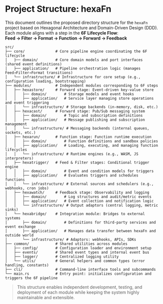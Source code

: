 <!--
SPDX-FileCopyrightText: 2025 Hüsamettin Arabacı
SPDX-License-Identifier: MIT
-->

# Project Structure: hexaFn

This document outlines the proposed directory structure for the `hexaFn` project based on Hexagonal Architecture and Domain-Driven Design (DDD). Each module aligns with a step in the **6F Lifecycle Flow**:  
**Feed → Filter → Format → Function → Forward → Feedback**

```plaintext
src/
├── core/              # Core pipeline engine coordinating the 6F lifecycle
│   ├── domain/        # Core domain models and port interfaces (shared event definitions)
│   ├── application/   # Pipeline orchestration logic (manages Feed→Filter→Format transitions)
│   └── infrastructure/ # Infrastructure for core setup (e.g., configuration loading, bootstrapping)
├── modules/           # Independent modules corresponding to 6F steps
│   ├── hexastore/     # Forward stage: Event-driven key-value store
│   │   ├── domain/        # Storage models and event hooks
│   │   ├── application/   # Service layer managing store operations and event triggering
│   │   └── infrastructure/ # Storage backends (in-memory, disk, etc.)
│   ├── hexacast/      # Forward stage: Pub/Sub messaging system
│   │   ├── domain/        # Topic and subscription definitions
│   │   ├── application/   # Message publishing and subscription management
│   │   └── infrastructure/ # Messaging backends (internal queues, sockets, etc.)
│   ├── hexarun/       # Function stage: Function runtime execution
│   │   ├── domain/        # Function definitions and sandbox policies
│   │   ├── application/   # Loading, executing, and managing function lifecycles
│   │   └── infrastructure/ # Runtime engines (e.g., WASM, JS interpreters)
│   ├── hexatrigger/   # Feed & Filter stages: Conditional trigger engine
│   │   ├── domain/        # Event and condition models for triggers
│   │   ├── application/   # Evaluates triggers and schedules functions
│   │   └── infrastructure/ # External sources and schedulers (e.g., webhooks, cron jobs)
│   ├── hexawatch/     # Feedback stage: Observability and logging
│   │   ├── domain/        # Log structures and audit/metric events
│   │   ├── application/   # Event collection and notification logic
│   │   └── infrastructure/ # Output adaptors (central logging, metric sinks)
│   └── hexabridge/    # Integration module: Bridges to external systems
│       ├── domain/        # Definitions for third-party services and event exchange
│       ├── application/   # Manages data transfer between hexaFn and outside world
│       └── infrastructure/ # Adaptors: webhooks, APIs, SDKs
├── common/            # Shared utilities across modules
│   ├── config/        # Configuration loader and environment setup
│   ├── events/        # Shared event types and internal event bus
│   ├── logger/        # Centralized logging utility
│   └── utils/         # General helpers and common types (error handling, constants)
├── cli/               # Command-line interface tools and subcommands
└── main.rs            # Entry point: initializes configuration and triggers the 6F pipeline
```

> This structure enables independent development, testing, and deployment of each module while keeping the system highly maintainable and extensible.
